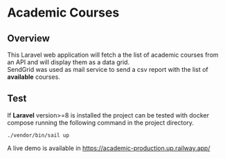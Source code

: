 
# Academic Courses

## Overview
This Laravel web application will fetch a the list of academic courses from an API and will display them as a data grid.  
SendGrid was used as mail service to send a csv report with the list of **available** courses.

## Test
If **Laravel** version>=8 is installed the project can be tested with docker compose running the following command in the project directory.

```
./vendor/bin/sail up
``` 

A live demo is available in https://academic-production.up.railway.app/